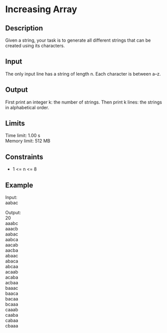 # Increasing Array

## Description
Given a string, your task is to generate all different strings that can be created using its characters.

## Input

The only input line has a string of length n. Each character is between a–z.

## Output

First print an integer k: the number of strings. Then print k lines: the strings in alphabetical order.

## Limits
Time limit: 1.00 s  
Memory limit: 512 MB

## Constraints
- 1 <= n <= 8

## Example

Input:  
aabac

Output:  
20  
aaabc  
aaacb  
aabac  
aabca  
aacab  
aacba  
abaac  
abaca  
abcaa  
acaab  
acaba  
acbaa  
baaac  
baaca  
bacaa  
bcaaa  
caaab  
caaba  
cabaa  
cbaaa  